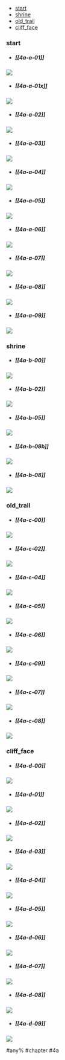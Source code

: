<!--toc:start-->
  - [start](#start)
  - [shrine](#shrine)
  - [old_trail](#oldtrail)
  - [cliff_face](#cliffface)
<!--toc:end-->

### start
* ##### [[4a-a-01]]
![](https://img.berry.camp/celeste/previews/ridge/a/a-01.png)

* ##### [[4a-a-01x]]
![](https://img.berry.camp/celeste/previews/ridge/a/a-01x.png)

* ##### [[4a-a-02]]
![](https://img.berry.camp/celeste/previews/ridge/a/a-02.png)

* ##### [[4a-a-03]]
![](https://img.berry.camp/celeste/previews/ridge/a/a-03.png)

* ##### [[4a-a-04]]
![](https://img.berry.camp/celeste/previews/ridge/a/a-04.png)

* ##### [[4a-a-05]]
![](https://img.berry.camp/celeste/previews/ridge/a/a-05.png)

* ##### [[4a-a-06]]
![](https://img.berry.camp/celeste/previews/ridge/a/a-06.png)

* ##### [[4a-a-07]]
![](https://img.berry.camp/celeste/previews/ridge/a/a-07.png)

* ##### [[4a-a-08]]
![](https://img.berry.camp/celeste/previews/ridge/a/a-08.png)

* ##### [[4a-a-09]]
![](https://img.berry.camp/celeste/previews/ridge/a/a-09.png)

### shrine
* ##### [[4a-b-00]]
![](https://img.berry.camp/celeste/previews/ridge/a/b-00.png)

* ##### [[4a-b-02]]
![](https://img.berry.camp/celeste/previews/ridge/a/b-02.png)

* ##### [[4a-b-05]]
![](https://img.berry.camp/celeste/previews/ridge/a/b-05.png)

* ##### [[4a-b-08b]]
![](https://img.berry.camp/celeste/previews/ridge/a/b-08b.png)

* ##### [[4a-b-08]]
![](https://img.berry.camp/celeste/previews/ridge/a/b-08.png)

### old_trail
* ##### [[4a-c-00]]
![](https://img.berry.camp/celeste/previews/ridge/a/c-00.png)

* ##### [[4a-c-02]]
![](https://img.berry.camp/celeste/previews/ridge/a/c-02.png)

* ##### [[4a-c-04]]
![](https://img.berry.camp/celeste/previews/ridge/a/c-04.png)

* ##### [[4a-c-05]]
![](https://img.berry.camp/celeste/previews/ridge/a/c-05.png)

* ##### [[4a-c-06]]
![](https://img.berry.camp/celeste/previews/ridge/a/c-06.png)

* ##### [[4a-c-09]]
![](https://img.berry.camp/celeste/previews/ridge/a/c-09.png)

* ##### [[4a-c-07]]
![](https://img.berry.camp/celeste/previews/ridge/a/c-07.png)

* ##### [[4a-c-08]]
![](https://img.berry.camp/celeste/previews/ridge/a/c-08.png)

### cliff_face
* ##### [[4a-d-00]]
![](https://img.berry.camp/celeste/previews/ridge/a/d-00.png)

* ##### [[4a-d-01]]
![](https://img.berry.camp/celeste/previews/ridge/a/d-01.png)

* ##### [[4a-d-02]]
![](https://img.berry.camp/celeste/previews/ridge/a/d-02.png)

* ##### [[4a-d-03]]
![](https://img.berry.camp/celeste/previews/ridge/a/d-03.png)

* ##### [[4a-d-04]]
![](https://img.berry.camp/celeste/previews/ridge/a/d-04.png)

* ##### [[4a-d-05]]
![](https://img.berry.camp/celeste/previews/ridge/a/d-05.png)

* ##### [[4a-d-06]]
![](https://img.berry.camp/celeste/previews/ridge/a/d-06.png)

* ##### [[4a-d-07]]
![](https://img.berry.camp/celeste/previews/ridge/a/d-07.png)

* ##### [[4a-d-08]]
![](https://img.berry.camp/celeste/previews/ridge/a/d-08.png)

* ##### [[4a-d-09]]
![](https://img.berry.camp/celeste/previews/ridge/a/d-09.png)


#any% #chapter #4a
